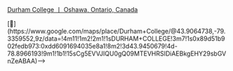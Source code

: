 [Durham College 丨 Oshawa, Ontario, Canada](https://durhamcollege.ca/)

<!--谷歌上有人提到学校并不关心你能不能找到工作🤔 然后老师质量良莠不齐-->

<!-->[🔗](https://www.google.com/maps/place/Durham+College/@43.9064738,-79.3359552,9z/data=!4m11!1m2!2m1!1sDURHAM+COLLEGE!3m7!1s0x89d51b902fedb973:0xdd6091694035e8a1!8m2!3d43.9450679!4d-78.8966193!9m1!1b1!15sCg5EVVJIQU0gQ09MTEVHRSIDiAEBkgEHY29sbGVnZeABAA)-->
<!--如果您没有父母的经济支持，请准备好定期挨饿。工作很难找到。工作学习工作计划是一个笑话。所有工作都需要以前的经验。如果你整天上课都会忘记它。工作只在上课时间提供。我不得不辞职，因为我不能学习，做作业和测试以及空腹的全职时间表-->
 
